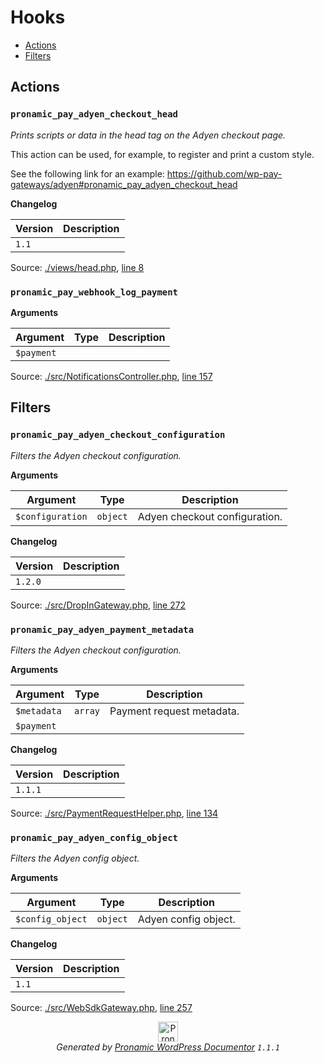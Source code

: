 # Hooks

- [Actions](#actions)
- [Filters](#filters)

## Actions

### `pronamic_pay_adyen_checkout_head`

*Prints scripts or data in the head tag on the Adyen checkout page.*

This action can be used, for example, to register and print a custom style.

See the following link for an example:
https://github.com/wp-pay-gateways/adyen#pronamic_pay_adyen_checkout_head


**Changelog**

Version | Description
------- | -----------
`1.1` | 

Source: [./views/head.php](../views/head.php), [line 8](../views/head.php#L8-L20)

### `pronamic_pay_webhook_log_payment`

**Arguments**

Argument | Type | Description
-------- | ---- | -----------
`$payment` |  | 

Source: [./src/NotificationsController.php](../src/NotificationsController.php), [line 157](../src/NotificationsController.php#L157-L157)

## Filters

### `pronamic_pay_adyen_checkout_configuration`

*Filters the Adyen checkout configuration.*

**Arguments**

Argument | Type | Description
-------- | ---- | -----------
`$configuration` | `object` | Adyen checkout configuration.

**Changelog**

Version | Description
------- | -----------
`1.2.0` | 

Source: [./src/DropInGateway.php](../src/DropInGateway.php), [line 272](../src/DropInGateway.php#L272-L278)

### `pronamic_pay_adyen_payment_metadata`

*Filters the Adyen checkout configuration.*

**Arguments**

Argument | Type | Description
-------- | ---- | -----------
`$metadata` | `array` | Payment request metadata.
`$payment` |  | 

**Changelog**

Version | Description
------- | -----------
`1.1.1` | 

Source: [./src/PaymentRequestHelper.php](../src/PaymentRequestHelper.php), [line 134](../src/PaymentRequestHelper.php#L134-L140)

### `pronamic_pay_adyen_config_object`

*Filters the Adyen config object.*

**Arguments**

Argument | Type | Description
-------- | ---- | -----------
`$config_object` | `object` | Adyen config object.

**Changelog**

Version | Description
------- | -----------
`1.1` | 

Source: [./src/WebSdkGateway.php](../src/WebSdkGateway.php), [line 257](../src/WebSdkGateway.php#L257-L269)


<p align="center"><a href="https://github.com/pronamic/wp-documentor"><img src="https://cdn.jsdelivr.net/gh/pronamic/wp-documentor@main/logos/pronamic-wp-documentor.svgo-min.svg" alt="Pronamic WordPress Documentor" width="32" height="32"></a><br><em>Generated by <a href="https://github.com/pronamic/wp-documentor">Pronamic WordPress Documentor</a> <code>1.1.1</code></em><p>

